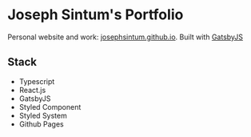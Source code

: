 # Joseph Sintum's Portfolio

Personal website and work: [josephsintum.github.io](https://josephsintum.github.io/). Built with [GatsbyJS](https://www.gatsbyjs.org/)

## Stack

-   Typescript
-   React.js
-   GatsbyJS
-   Styled Component
-   Styled System
-   Github Pages
